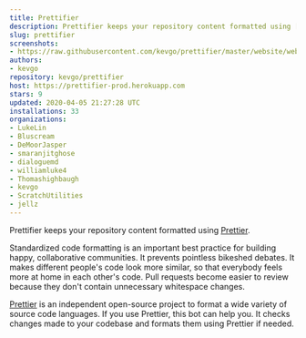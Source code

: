 ```yaml
---
title: Prettifier
description: Prettifier keeps your repository content formatted using [https://prettier.io](Prettier).
slug: prettifier
screenshots:
- https://raw.githubusercontent.com/kevgo/prettifier/master/website/website/static/img/screenshot_annotated_small.gif
authors:
- kevgo
repository: kevgo/prettifier
host: https://prettifier-prod.herokuapp.com
stars: 9
updated: 2020-04-05 21:27:28 UTC
installations: 33
organizations:
- LukeLin
- Bluscream
- DeMoorJasper
- smaranjitghose
- dialoguemd
- williamluke4
- Thomashighbaugh
- kevgo
- ScratchUtilities
- jellz
---
```


Prettifier keeps your repository content formatted using [Prettier](https://prettier.io).

Standardized code formatting is an important best practice for building happy, collaborative communities.
It prevents pointless bikeshed debates. It makes different people's code look more similar, so that everybody feels more at home in each other's code. Pull requests become easier to review because they don't contain unnecessary whitespace changes.

[Prettier](https://prettier.io) is an independent open-source project to format a wide variety of source code languages. If you use Prettier, this bot can help you. It checks changes made to your codebase and formats them using Prettier if needed.
